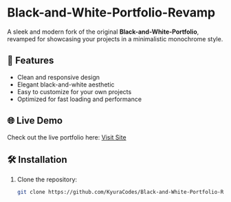 # Black-and-White-Portfolio-Revamp

A sleek and modern fork of the original **Black-and-White-Portfolio**, revamped for showcasing your projects in a minimalistic monochrome style.  


## 🚀 Features

- Clean and responsive design  
- Elegant black-and-white aesthetic  
- Easy to customize for your own projects  
- Optimized for fast loading and performance  


## 🌐 Live Demo

Check out the live portfolio here: [Visit Site](https://kyuraa.my.id)  


## 🛠 Installation

1. Clone the repository:  
   ```bash
   git clone https://github.com/KyuraCodes/Black-and-White-Portfolio-Revamp
